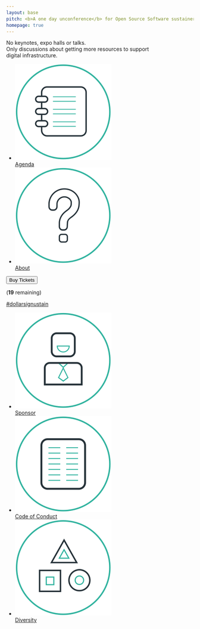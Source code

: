 ```yaml
---
layout: base 
pitch: <b>A one day unconference</b> for Open Source Software sustainers
homepage: true
---
```

<div>No keynotes, expo halls or talks.</div>

<div>Only discussions about getting more&nbsp;resources to
 support digital&nbsp;infrastructure.</div>

<ul class="nav">
  <li><a href="agenda.html"><img src="assets/icons/agenda.svg"
    alt="Agenda"><br>Agenda</a></li>
  <li><a href="about.html"><img src="assets/icons/about.svg"
    alt="About"><br>About</a></li>
</ul>
<div class="clear"></div>

<div id="cta">
  <button>Buy Tickets</button>
  <p>(<b>19</b> remaining)</p>
</div>

<a id="hashtag" href="https://twitter.com/hashtag/dollarsignustain">#dollarsignustain</a>

<section id="more-info">
  <ul class="nav">
    <li><a href="sponsor.html"><img src="assets/icons/sponsor.svg"
      alt="Sponsor"><br>Sponsor</a></li>
    <li><a href="code-of-conduct.html"><img src="assets/icons/code-of-conduct.svg"
      alt="Code of Conduct"><br>Code of Conduct</a></li>
    <li><a href="diversity.html"><img src="assets/icons/diversity.svg"
      alt="Diversity"><br>Diversity</a></li>
  </ul>
  <div class="clear"></div>
</section>
